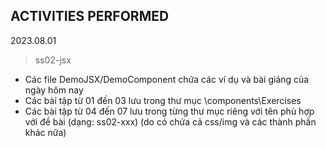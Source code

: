 ## ACTIVITIES PERFORMED
2023.08.01
> ss02-jsx
- Các file DemoJSX/DemoComponent chứa các ví dụ và bài giảng của ngày hôm nay
- Các bài tập từ 01 đến 03 lưu trong thư mục \components\Exercises
- Các bài tập từ 04 đến 07 lưu trong từng thư mục riêng với tên phù hợp với đề bài (dạng: ss02-xxx) (do có chứa cả css/img và các thành phần khác nữa)
